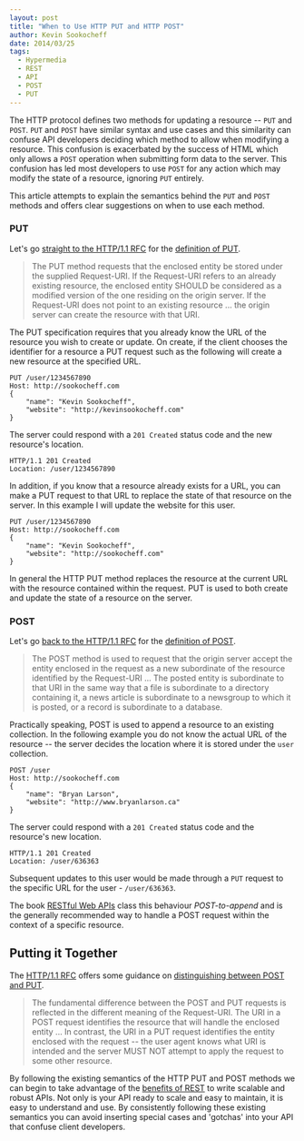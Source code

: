 ```yaml
---
layout: post
title: "When to Use HTTP PUT and HTTP POST"
author: Kevin Sookocheff
date: 2014/03/25
tags: 
  - Hypermedia
  - REST
  - API
  - POST
  - PUT
---
```


The HTTP protocol defines two methods for updating a resource -- `PUT` and
`POST`. `PUT` and `POST` have similar syntax and use cases and this similarity
can confuse API developers deciding which method to allow when modifying a
resource. This confusion is exacerbated by the success of HTML which only
allows a `POST` operation when submitting form data to the server. This
confusion has led most developers to use `POST` for any action which may modify
the state of a resource, ignoring `PUT` entirely.

This article attempts to explain the semantics behind the `PUT` and `POST`
methods and offers clear suggestions on when to use each method.

### PUT

Let's go [straight to the HTTP/1.1 RFC][1] for the [definition of PUT][2].

> The PUT method requests that the enclosed entity be stored under the supplied
> Request-URI. If the Request-URI refers to an already existing resource, the
> enclosed entity SHOULD be considered as a modified version of the one residing
> on the origin server. If the Request-URI does not point to an existing
> resource ... the origin server can create the resource with that URI.

The PUT specification requires that you already know the URL of the resource you
wish to create or update. On create, if the client chooses the identifier for a
resource a PUT request such as the following will create a new resource at the
specified URL.

```
PUT /user/1234567890
Host: http://sookocheff.com
{
	"name": "Kevin Sookocheff",
	"website": "http://kevinsookocheff.com"
}
```

The server could respond with a `201 Created` status code and the new resource's
location.

``` 
HTTP/1.1 201 Created
Location: /user/1234567890
```

In addition, if you know that a resource already exists for a URL, you can make
a PUT request to that URL to replace the state of that resource on the server.
In this example I will update the website for this user.

```
PUT /user/1234567890
Host: http://sookocheff.com
{
	"name": "Kevin Sookocheff",
	"website": "http://sookocheff.com"
}
```

In general the HTTP PUT method replaces the resource at the current URL with the
resource contained within the request. PUT is used to both create and update the
state of a resource on the server. 

### POST

Let's go [back to the HTTP/1.1 RFC][1] for the [definition of POST][3].

> The POST method is used to request that the origin server accept the entity
> enclosed in the request as a new subordinate of the resource identified by the
> Request-URI ...  The posted entity is subordinate to that URI in the same way
> that a file is subordinate to a directory containing it, a news article is
> subordinate to a newsgroup to which it is posted, or a record is subordinate
> to a database.

Practically speaking, POST is used to append a resource to an existing
collection. In the following example you do not know the actual URL of the
resource -- the server decides the location where it is stored under the
`user` collection. 

```
POST /user
Host: http://sookocheff.com
{
    "name": "Bryan Larson",
    "website": "http://www.bryanlarson.ca"
}
```

The server could respond with a `201 Created` status code and the resource's new
location.

```
HTTP/1.1 201 Created
Location: /user/636363
```

Subsequent updates to this user would be made through a `PUT` request to the
specific URL for the user - `/user/636363`.

The book [RESTful Web
APIs](http://www.amazon.ca/RESTful-Web-APIs-Leonard-Richardson/dp/1449358063)
class this behaviour *POST-to-append* and is the generally recommended way
to handle a POST request within the context of a specific resource.

## Putting it Together

The [HTTP/1.1 RFC][1] offers some guidance on [distinguishing between POST and
PUT][2].

> The fundamental difference between the POST and PUT requests is reflected in
> the different meaning of the Request-URI. The URI in a POST request identifies
> the resource that will handle the enclosed entity ...  In contrast, the URI in
> a PUT request identifies the entity enclosed with the request -- the user
> agent knows what URI is intended and the server MUST NOT attempt to apply the
> request to some other resource.

By following the existing semantics of the HTTP PUT and POST methods we can
begin to take advantage of the [benefits of
REST](http://sookocheff.com/posts/2014-03-19-how-rest-constraints-affect-api-design/)
to write scalable and robust APIs. Not only is your API ready to scale and easy
to maintain, it is easy to understand and use. By consistently following these
existing semantics you can avoid inserting special cases and 'gotchas' into your
API that confuse client developers.

[1]: http://www.w3.org/Protocols/rfc2616/rfc2616.html
[2]: http://www.w3.org/Protocols/rfc2616/rfc2616-sec9.html#sec9.6. 
[3]: http://www.w3.org/Protocols/rfc2616/rfc2616-sec9.html#sec9.5. 
